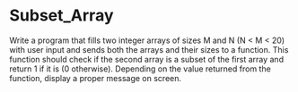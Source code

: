 # Subset_Array

Write a program that fills two integer arrays of sizes M and N (N < M < 20) with user input and
sends both the arrays and their sizes to a function. This function should check if the second array
is a subset of the first array and return 1 if it is (0 otherwise). Depending on the value returned
from the function, display a proper message on screen.

